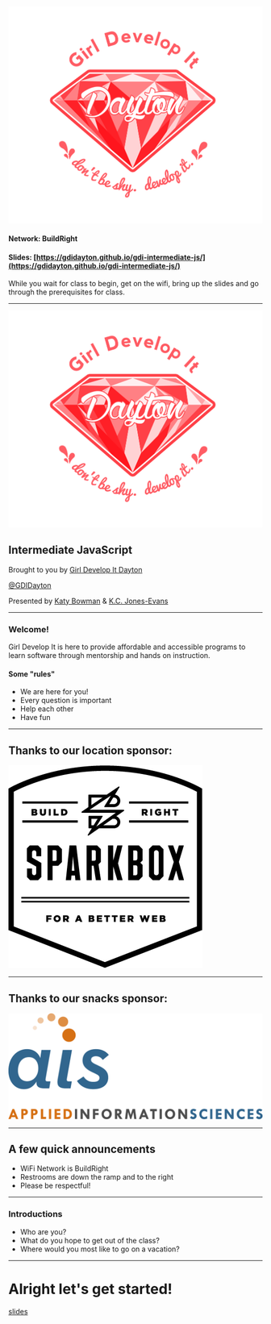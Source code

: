 ![Girl Develop It](img/dayton-logo.png) <!-- .element: class="no-border" -->

#### Network: BuildRight
#### Slides: [https://gdidayton.github.io/gdi-intermediate-js/](https://gdidayton.github.io/gdi-intermediate-js/)

While you wait for class to begin, get on the wifi, bring up the slides and go through the prerequisites for class.

---
![Girl Develop It](img/dayton-logo.png) <!-- .element: class="no-border" -->
## Intermediate JavaScript</h3>
Brought to you by [Girl Develop It Dayton](www.gdidayton.com)

[@GDIDayton](http://www.twitter.com/gdidayton)

Presented by [Katy Bowman](http://www.twitter.com/k80bowman) & [K.C. Jones-Evans](http://www.twitter.com/kcjonesevans)


---
### Welcome!
Girl Develop It is here to provide affordable and accessible programs to learn software through mentorship and hands on instruction.
#### Some "rules"

* We are here for you!
* Every question is important
* Help each other
* Have fun

---
## Thanks to our location sponsor:

![Sparkbox](img/new-sparkbox.png)

---
## Thanks to our snacks sponsor:

![AIS](img/ais.png)


---
## A few quick announcements
* WiFi Network is BuildRight
* Restrooms are down the ramp and to the right
* Please be respectful!
---					
### Introductions
* Who are you?
* What do you hope to get out of the class?
* Where would you most like to go on a vacation?
---

# Alright let's get started!

[slides](https://gdidayton.github.io/gdi-intermediate-js/index.html)
